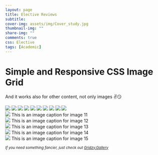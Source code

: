 ```yaml
---
layout: page
title: Elective Reviews
subtitle: 
cover-img: assets/img/Cover_study.jpg
thumbnail-img: ""
share-img: ""
comments: true
css: Elective
tags: [Academic]
---
```




<h1>Simple and Responsive CSS Image Grid</h1>
<p>And it works also for other content, not only images ✌😏</p>
<div class="myGallery">
  <img src="https://picsum.photos/190/190?1" />
  <img src="https://picsum.photos/190/190?2" />
  <img src="https://picsum.photos/190/190?3" />
  <img src="https://picsum.photos/190/190?4" />
  <img src="https://picsum.photos/190/190?5" />
  <img src="https://picsum.photos/190/190?6" />
  <img src="https://picsum.photos/190/190?7" />
  <img src="https://picsum.photos/190/190?8" />
  <img src="https://picsum.photos/190/190?9" />
  <img src="https://picsum.photos/190/190?10" />
  <div class="item">
    <img src="https://picsum.photos/190/190?11" />
    <span class="caption">This is an image caption for image 11</span>
  </div>
  <div class="item">
    <img src="https://picsum.photos/190/190?12" />
    <span class="caption">This is an image caption for image 12</span>
  </div>
  <div class="item">
    <img src="https://picsum.photos/190/190?13" />
    <span class="caption">This is an image caption for image 13</span>
  </div>
  <div class="item">
    <img src="https://picsum.photos/190/190?14" />
    <span class="caption">This is an image caption for image 14</span>
  </div>
  <div class="item">
    <img src="https://picsum.photos/190/190?15" />
    <span class="caption">This is an image caption for image 15</span>
  </div>
</div>
<p><em><small>If you need something fancier, just check out <a href="https://gridzy.gallery/" target="_blank">Gridzy.Gallery</a></small></em></p>
